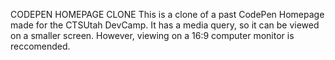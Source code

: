 CODEPEN HOMEPAGE CLONE
This is a clone of a past CodePen Homepage made for the CTSUtah DevCamp. It has a media query, so it can be viewed on a smaller screen. However, viewing on a 16:9 computer monitor is reccomended.